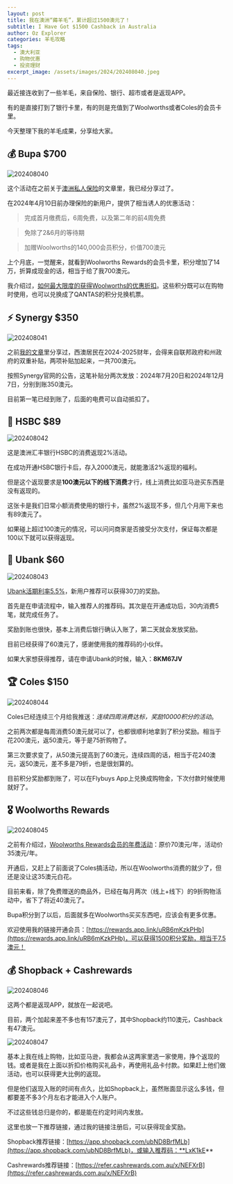 ```yaml
---
layout: post
title: 我在澳洲“薅羊毛”，累计超过1500澳元了！
subtitle: I Have Got $1500 Cashback in Australia
author: Oz Explorer
categories: 羊毛攻略
tags:
  - 澳大利亚
  - 购物优惠
  - 投资理财
excerpt_image: /assets/images/2024/202408040.jpeg
---
```


最近接连收到了一些羊毛，来自保险、银行、超市或者是返现APP。

有的是直接打到了银行卡里，有的则是充值到了Woolworths或者Coles的会员卡里。

今天整理下我的羊毛成果，分享给大家。

## 💰 Bupa $700

![202408040](/assets/images/2024/202408040.jpeg)

这个活动在之前关于[澳洲私人保险](https://www.ozexplorers.com/澳洲生活/2024/04/16/joined-a-private-health-insurance-to-avoid-medicare-levy-surcharge.html)的文章里，我已经分享过了。

在2024年4月10日前办理保险的新用户，提供了相当诱人的优惠活动：

> 完成首月缴费后，6周免费，以及第二年的前4周免费

> 免除了2&6月的等待期

> 加赠Woolworths的140,000会员积分，价值700澳元

上个月底，一觉醒来，就看到Woolworths Rewards的会员卡里，积分增加了14万，折算成现金的话，相当于给了我700澳元。

我介绍过，[如何最大限度的获得Woolworths的优惠折扣](https://www.ozexplorers.com/羊毛攻略/2024/04/10/how-to-get-the-biggest-discount-from-woolworths.html)。这些积分既可以在购物时使用，也可以兑换成了QANTAS的积分兑换机票。

## ⚡️ Synergy $350

![202408041](/assets/images/2024/202408041.jpeg)

之前[我的文章](https://www.ozexplorers.com/羊毛攻略/2024/05/18/700-dollars-energy-rebates-for-every-household-in-wa.html)里分享过，西澳居民在2024-2025财年，会得来自联邦政府和州政府的双重补贴，两项补贴加起来，一共700澳元。

按照Synergy官网的公告，这笔补贴分两次发放：2024年7月20日和2024年12月7日，分别到账350澳元。

目前第一笔已经到账了，后面的电费可以自动抵扣了。

## 🏦 HSBC $89

![202408042](/assets/images/2024/202408042.jpeg)

这是澳洲汇丰银行HSBC的消费返现2%活动。

在成功开通HSBC银行卡后，存入2000澳元，就能激活2%返现的福利。

但是这个返现要求是**100澳元以下的线下消费**才行，线上消费比如亚马逊买东西是没有返现的。

这张卡是我们日常小额消费使用的银行卡，虽然2%返现不多，但几个月用下来也有89澳元了。

如果碰上超过100澳元的情况，可以问问商家是否接受分次支付，保证每次都是100以下就可以获得返现。

## 🏦 Ubank $60

![202408043](/assets/images/2024/202408043.jpeg)

[Ubank活期利率5.5%](https://www.ozexplorers.com/投资理财/2024/06/18/earn-up-to-5.50-on-ubank-saving-account.html)，新用户推荐可以获得30刀的奖励。

首先是在申请流程中，输入推荐人的推荐码。其次是在开通成功后，30内消费5笔，就完成任务了。

奖励到账也很快，基本上消费后银行确认入账了，第二天就会发放奖励。

目前已经获得了60澳元了，感谢使用我的推荐码的小伙伴。

如果大家想获得推荐，请在申请Ubank的时候，输入：**8KM67JV**

## 🏆 Coles $150

![202408044](/assets/images/2024/202408044.jpeg)

Coles已经连续三个月给我推送：*连续四周消费达标，奖励10000积分的活动*。

之前两次都是每周消费50澳元就可以了，也都很顺利地拿到了积分奖励。相当于花200澳元，返50澳元，等于是75折购物了。

第三次要求变了，从50澳元提高到了60澳元，连续四周的话，相当于花240澳元，返50澳元，差不多是79折，也是很划算的。

目前积分奖励都到账了，可以在Flybuys App上兑换成购物金，下次付款时候使用就好了。

## 🎖 Woolworths Rewards

![202408045](/assets/images/2024/202408045.jpeg)

之前有介绍过，[Woolworths Rewards会员的年费活动](https://www.ozexplorers.com/羊毛攻略/2024/05/17/get-50-percent-off-an-woolworths-extra-annual-plan.html)：原价70澳元/年，活动价35澳元/年。

开通后，又赶上了前面说了Coles搞活动，所以在Woolworths消费的就少了，但还是没让这35澳元白花。

目前来看，除了免费赠送的商品外，已经在每月两次（线上+线下）的9折购物活动中，省下了将近40澳元了。

Bupa积分到了以后，后面就多在Woolworths买买东西吧，应该会有更多优惠。

欢迎使用我的链接开通会员：[https://rewards.app.link/uRB6mKzkPHb](https://rewards.app.link/uRB6mKzkPHb)，可以获得1500积分奖励，相当于7.5澳元！

## 💰 Shopback + Cashrewards

![202408046](/assets/images/2024/202408046.jpeg)

这两个都是返现APP，就放在一起说吧。

目前，两个加起来差不多也有157澳元了，其中Shopback约110澳元，Cashback有47澳元。

![202408047](/assets/images/2024/202408047.jpeg)

基本上我在线上购物，比如亚马逊，我都会从这两家里选一家使用，挣个返现的钱。或者是我在上面以折扣价格购买礼品卡，再使用礼品卡付款。如果赶上他们做活动，也可以获得更大比例的返现。

但是他们返现入账的时间有点久，比如Shopback上，虽然账面显示这么多钱，但都要差不多3个月左右才能进入个人账户。

不过这些钱总归是你的，都是能在约定时间内发放。

这里也放一下推荐链接，通过我的链接注册后，可以获得现金奖励。

Shopback推荐链接：[https://app.shopback.com/ubND8BrfMLb](https://app.shopback.com/ubND8BrfMLb)，或输入推荐码：**LxK1kE**

Cashrewards推荐链接：[https://refer.cashrewards.com.au/x/NEFXrB](https://refer.cashrewards.com.au/x/NEFXrB)
